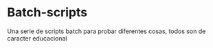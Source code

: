 # Batch-scripts
Una serie de scripts batch para probar diferentes cosas, todos son de caracter educacional
